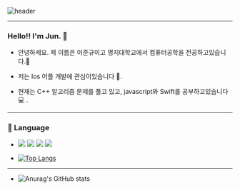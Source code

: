 ![header](https://capsule-render.vercel.app/api?type=rect&color=151515&height=260&section=header&text=Jun💻%20&font=dadada&textBg=9f9f9f&fontSize=130&fontColor=FFFFFF&animation=fadeIn)

---

### Hello!! I'm Jun. 👋

- 안녕하세요. 제 이름은 이준규이고 명지대학교에서 컴퓨터공학을 전공하고있습니다.🏫

- 저는 Ios 어플 개발에 관심이있습니다 🍎.

- 현재는 C++ 알고리즘 문제를 풀고 있고, javascript와 Swift를 공부하고있습니다 💻 .



---

### 📝 Language

- <img src="https://img.shields.io/badge/C-A8B9CC?style=flat-square&logo=c&logoColor=white"/> <img src="https://img.shields.io/badge/C++-00599C?style=flat-square&logo=cplusplus&logoColor=white"/> <img src="https://img.shields.io/badge/Swift-F05138?style=flat-square&logo=swift&logoColor=white"/> <img src="https://img.shields.io/badge/javascript-F7DF1E?style=flat-square&logo=javascript&logoColor=white"/>

- [![Top Langs](https://github-readme-stats.vercel.app/api/top-langs/?username=JunnKyuu)](https://github.com/JunnKyuu/github-readme-stats)
---

- ![Anurag's GitHub stats](https://github-readme-stats.vercel.app/api?username=JunnKyuu&show_icons=true&theme=dark) 
